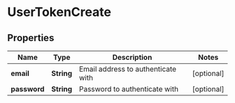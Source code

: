 
# UserTokenCreate

## Properties
Name | Type | Description | Notes
------------ | ------------- | ------------- | -------------
**email** | **String** | Email address to authenticate with |  [optional]
**password** | **String** | Password to authenticate with |  [optional]



